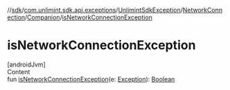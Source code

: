 //[sdk](../../../../../index.md)/[com.unlimint.sdk.api.exceptions](../../../index.md)/[UnlimintSdkException](../../index.md)/[NetworkConnection](../index.md)/[Companion](index.md)/[isNetworkConnectionException](is-network-connection-exception.md)



# isNetworkConnectionException  
[androidJvm]  
Content  
fun [isNetworkConnectionException](is-network-connection-exception.md)(e: [Exception](https://kotlinlang.org/api/latest/jvm/stdlib/kotlin/-exception/index.html)): [Boolean](https://kotlinlang.org/api/latest/jvm/stdlib/kotlin/-boolean/index.html)  



